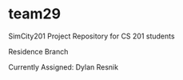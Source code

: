 team29
======

SimCity201 Project Repository for CS 201 students

Residence Branch

Currently Assigned: Dylan Resnik
